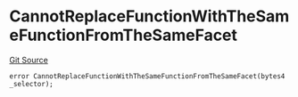 # CannotReplaceFunctionWithTheSameFunctionFromTheSameFacet
[Git Source](https://github.com/thrackle-io/tron/blob/17f0c18311739ad27e810cec2eb3f45ea28c2fd7/src/protocol/economic/ruleProcessor/RuleProcessorDiamondLib.sol)


```solidity
error CannotReplaceFunctionWithTheSameFunctionFromTheSameFacet(bytes4 _selector);
```


